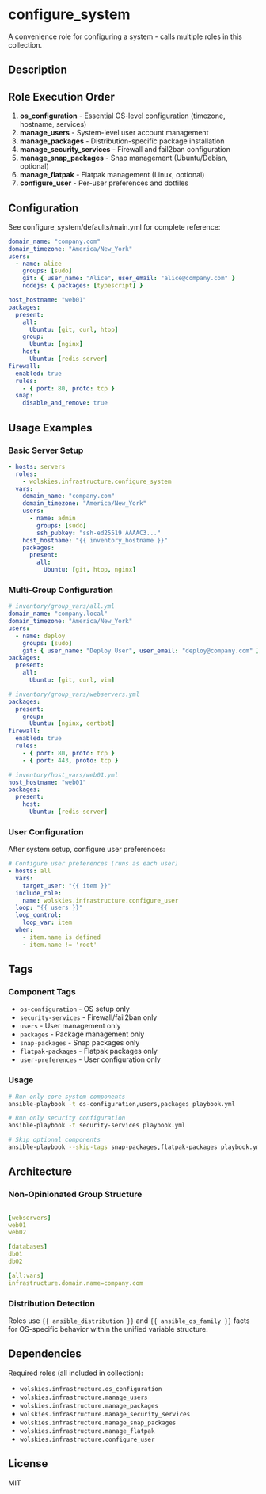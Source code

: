# configure_system

A convenience role for configuring a system - calls multiple roles in this collection.

## Description

## Role Execution Order

1. **os_configuration** - Essential OS-level configuration (timezone, hostname, services)
2. **manage_users** - System-level user account management
3. **manage_packages** - Distribution-specific package installation
4. **manage_security_services** - Firewall and fail2ban configuration
5. **manage_snap_packages** - Snap management (Ubuntu/Debian, optional)
6. **manage_flatpak** - Flatpak management (Linux, optional)
7. **configure_user** - Per-user preferences and dotfiles

## Configuration

See configure_system/defaults/main.yml for complete reference:

```yaml
domain_name: "company.com"
domain_timezone: "America/New_York"
users:
  - name: alice
    groups: [sudo]
    git: { user_name: "Alice", user_email: "alice@company.com" }
    nodejs: { packages: [typescript] }

host_hostname: "web01"
packages:
  present:
    all:
      Ubuntu: [git, curl, htop]
    group:
      Ubuntu: [nginx]
    host:
      Ubuntu: [redis-server]
firewall:
  enabled: true
  rules:
    - { port: 80, proto: tcp }
  snap:
    disable_and_remove: true
```

## Usage Examples

### Basic Server Setup

```yaml
- hosts: servers
  roles:
    - wolskies.infrastructure.configure_system
  vars:
    domain_name: "company.com"
    domain_timezone: "America/New_York"
    users:
      - name: admin
        groups: [sudo]
        ssh_pubkey: "ssh-ed25519 AAAAC3..."
    host_hostname: "{{ inventory_hostname }}"
    packages:
      present:
        all:
          Ubuntu: [git, htop, nginx]
```

### Multi-Group Configuration

```yaml
# inventory/group_vars/all.yml
domain_name: "company.local"
domain_timezone: "America/New_York"
users:
  - name: deploy
    groups: [sudo]
    git: { user_name: "Deploy User", user_email: "deploy@company.com" }
packages:
  present:
    all:
      Ubuntu: [git, curl, vim]

# inventory/group_vars/webservers.yml
packages:
  present:
    group:
      Ubuntu: [nginx, certbot]
firewall:
  enabled: true
  rules:
    - { port: 80, proto: tcp }
    - { port: 443, proto: tcp }

# inventory/host_vars/web01.yml
host_hostname: "web01"
packages:
  present:
    host:
      Ubuntu: [redis-server]
```

### User Configuration

After system setup, configure user preferences:

```yaml
# Configure user preferences (runs as each user)
- hosts: all
  vars:
    target_user: "{{ item }}"
  include_role:
    name: wolskies.infrastructure.configure_user
  loop: "{{ users }}"
  loop_control:
    loop_var: item
  when:
    - item.name is defined
    - item.name != 'root'
```

## Tags

### Component Tags

- `os-configuration` - OS setup only
- `security-services` - Firewall/fail2ban only
- `users` - User management only
- `packages` - Package management only
- `snap-packages` - Snap packages only
- `flatpak-packages` - Flatpak packages only
- `user-preferences` - User configuration only

### Usage

```bash
# Run only core system components
ansible-playbook -t os-configuration,users,packages playbook.yml

# Run only security configuration
ansible-playbook -t security-services playbook.yml

# Skip optional components
ansible-playbook --skip-tags snap-packages,flatpak-packages playbook.yml
```

## Architecture

### Non-Opinionated Group Structure

```yaml

[webservers]
web01
web02

[databases]
db01
db02

[all:vars]
infrastructure.domain.name=company.com
```

### Distribution Detection

Roles use `{{ ansible_distribution }}` and `{{ ansible_os_family }}` facts for OS-specific behavior within the unified variable structure.

## Dependencies

Required roles (all included in collection):

- `wolskies.infrastructure.os_configuration`
- `wolskies.infrastructure.manage_users`
- `wolskies.infrastructure.manage_packages`
- `wolskies.infrastructure.manage_security_services`
- `wolskies.infrastructure.manage_snap_packages`
- `wolskies.infrastructure.manage_flatpak`
- `wolskies.infrastructure.configure_user`

## License

MIT
